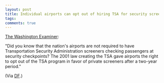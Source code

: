 ```yaml
---
layout: post
title: Individual airports can opt out of hiring TSA for security screening
tags: 
comments: true
---
```

[The Washington Examiner](http://www.washingtonexaminer.com/politics/Amid-airport-anger_-GOP-takes-aim-at-screening-1576602-108259869.html):

"Did you know that the nation's airports are not required to have
Transportation Security Administration screeners checking passengers at
security checkpoints? The 2001 law creating the TSA gave airports the right to
opt out of the TSA program in favor of private screeners after a two-year
period."

(Via [DF](http://daringfireball.net/linked/2010/11/16/airports-opt-out).)
